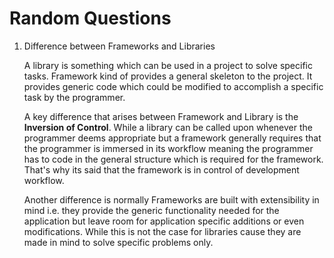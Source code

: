 # Random Questions

1. Difference between Frameworks and Libraries

    A library is something which can be used in a project to solve specific tasks. Framework kind of provides a general skeleton to the project. It provides generic code which could be modified to accomplish a  specific task by the programmer.

    A key difference that arises between Framework and Library is the **Inversion of Control**. While a library can be called upon whenever the programmer deems appropriate but a framework generally requires that the programmer is immersed in its workflow meaning the programmer has to code in the general structure which is required for the framework. That's why its said that the framework is in control of development workflow.

    Another difference is normally Frameworks are built with extensibility in mind i.e. they provide the generic functionality needed for the application but leave room for application specific additions or even modifications. While this is not the case for libraries cause they are made in mind to solve specific problems only.
